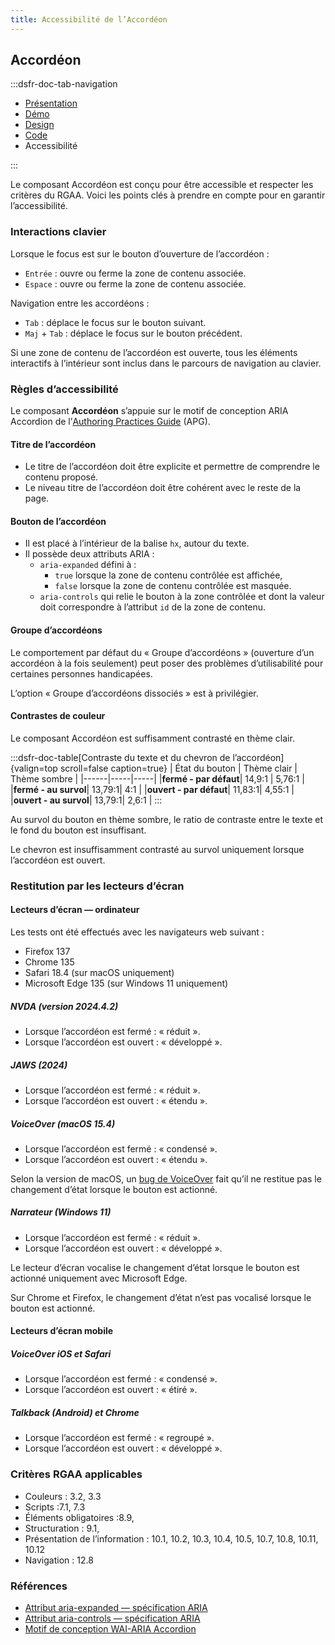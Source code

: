 ```yaml
---
title: Accessibilité de l’Accordéon
---
```


## Accordéon

:::dsfr-doc-tab-navigation

- [Présentation](../index.md)
- [Démo](../demo/index.md)
- [Design](../design/index.md)
- [Code](../code/index.md)
- Accessibilité

:::

Le composant Accordéon est conçu pour être accessible et respecter les critères du RGAA. Voici les points clés à prendre en compte pour en garantir l’accessibilité.

### Interactions clavier

Lorsque le focus est sur le bouton d’ouverture de l’accordéon&nbsp;:
- `Entrée`&nbsp;: ouvre ou ferme la zone de contenu associée.
- `Espace`&nbsp;: ouvre ou ferme la zone de contenu associée.

Navigation entre les accordéons&nbsp;: 
- `Tab`&nbsp;: déplace le focus sur le bouton suivant. 
- `Maj` + `Tab`&nbsp;: déplace le focus sur le bouton précédent.

Si une zone de contenu de l’accordéon est ouverte, tous les éléments interactifs à l’intérieur sont inclus dans le parcours de navigation au clavier.

### Règles d’accessibilité

Le composant **Accordéon** s’appuie sur le motif de conception ARIA <span lang="en">Accordion</span> de l’<a href="https://www.w3.org/WAI/ARIA/apg/about/introduction/" lang="en">Authoring Practices Guide</a> (APG).

#### Titre de l’accordéon

- Le titre de l’accordéon doit être explicite et permettre de comprendre le contenu proposé.
- Le niveau titre de l’accordéon doit être cohérent avec le reste de la page.

#### Bouton de l’accordéon

- Il est placé à l’intérieur de la balise `hx`, autour du texte.
- Il possède deux attributs ARIA&nbsp;:
  - `aria-expanded` défini à :
    - `true` lorsque la zone de contenu contrôlée est affichée,
    - `false` lorsque la zone de contenu contrôlée est masquée.
  - `aria-controls` qui relie le bouton à la zone contrôlée et dont la valeur doit correspondre à l’attribut `id` de la zone de contenu.

#### Groupe d’accordéons 

Le comportement par défaut du «&nbsp;Groupe d’accordéons&nbsp;» (ouverture d’un accordéon à la fois seulement) peut poser des problèmes d’utilisabilité pour certaines personnes handicapées.

L’option «&nbsp;Groupe d’accordéons dissociés&nbsp;» est à privilégier.

#### Contrastes de couleur

Le composant Accordéon est suffisamment contrasté en thème clair.

:::dsfr-doc-table[Contraste du texte et du chevron de l’accordéon]{valign=top scroll=false caption=true}
| État du bouton |  Thème clair | Thème sombre |
|------|-----|-----|
|**fermé - par défaut**| 14,9:1 | 5,76:1 |
|**fermé - au survol**| 13,79:1| 4:1 |
|**ouvert - par défaut**| 11,83:1| 4,55:1 |
|**ouvert - au survol**| 13,79:1| 2,6:1 |
:::

Au survol du bouton en thème sombre, le ratio de contraste entre le texte et le fond du bouton est insuffisant.

Le chevron est insuffisamment contrasté au survol uniquement lorsque l’accordéon est ouvert.

### Restitution par les lecteurs d’écran

#### Lecteurs d’écran — ordinateur

Les tests ont été effectués avec les navigateurs web suivant&nbsp;:
- Firefox 137
- Chrome 135
- Safari 18.4 (sur macOS uniquement)
- Microsoft Edge 135 (sur Windows 11 uniquement)

##### NVDA (version 2024.4.2)

- Lorsque l’accordéon est fermé&nbsp;: «&nbsp;réduit&nbsp;».
- Lorsque l’accordéon est ouvert&nbsp;: «&nbsp;développé&nbsp;».

##### JAWS (2024)

- Lorsque l’accordéon est fermé&nbsp;: «&nbsp;réduit&nbsp;».
- Lorsque l’accordéon est ouvert&nbsp;: «&nbsp;étendu&nbsp;».

##### VoiceOver (macOS 15.4)

- Lorsque l’accordéon est fermé&nbsp;: «&nbsp;condensé&nbsp;».
- Lorsque l’accordéon est ouvert&nbsp;: «&nbsp;étendu&nbsp;».

Selon la version de macOS, un [bug de VoiceOver](https://bugs.webkit.org/show_bug.cgi?id=284804) fait qu’il ne restitue pas le changement d’état lorsque le bouton est actionné.

##### Narrateur (Windows 11)

- Lorsque l’accordéon est fermé&nbsp;: «&nbsp;réduit&nbsp;».
- Lorsque l’accordéon est ouvert&nbsp;: «&nbsp;développé&nbsp;».

Le lecteur d’écran vocalise le changement d’état lorsque le bouton est actionné uniquement avec Microsoft Edge.

Sur Chrome et Firefox, le changement d’état n’est pas vocalisé lorsque le bouton est actionné. 

#### Lecteurs d’écran mobile

##### VoiceOver iOS et Safari

- Lorsque l’accordéon est fermé&nbsp;: «&nbsp;condensé&nbsp;».
- Lorsque l’accordéon est ouvert&nbsp;: «&nbsp;étiré&nbsp;».

##### Talkback (Android) et Chrome

- Lorsque l’accordéon est fermé&nbsp;: «&nbsp;regroupé&nbsp;».
- Lorsque l’accordéon est ouvert&nbsp;: «&nbsp;développé&nbsp;».

### Critères RGAA applicables

- Couleurs&nbsp;: 3.2, 3.3
- Scripts&nbsp;:7.1, 7.3
- Éléments obligatoires&nbsp;:8.9,
- Structuration&nbsp;: 9.1,
- Présentation de l’information&nbsp;: 10.1, 10.2, 10.3, 10.4, 10.5, 10.7, 10.8, 10.11, 10.12
- Navigation&nbsp;: 12.8

### Références
- [Attribut aria-expanded — spécification ARIA](https://www.w3.org/TR/wai-aria-1.3/#aria-expanded)
- [Attribut aria-controls — spécification ARIA](https://www.w3.org/TR/wai-aria-1.3/#aria-controls)
- [Motif de conception WAI-ARIA Accordion](https://www.w3.org/WAI/ARIA/apg/patterns/accordion/)

